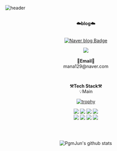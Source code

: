 ![header](https://capsule-render.vercel.app/api?type=waving&color=gradient&height=300&section=header&text=welcome&fontSize=90&animation=fadeIn&fontAlignY=38&desc=YoungSeok's%20GitHub%20Profile&descAlignY=51&descAlign=62)

<br>
<div align=center>
    <Strong>☁️blog☁️</Strong><br><br>

[![Naver blog Badge](https://img.shields.io/badge/-Naver%20blog-brightgreen?style=flat-square&logo=Naver&logoColor=white&link=https://blog.naver.com/wonwone567)](https://blog.naver.com/mana129)
<br/>
<div>

<p align="center">    
  <a href="https://hits.seeyoufarm.com"><img src="https://hits.seeyoufarm.com/api/count/incr/badge.svg?q=Runtime4642&url=https%3A%2F%2Fgithub.com%2Fsearch&count_bg=%2379C83D&title_bg=%23555555&icon=&icon_color=%23E7E7E7&title=hits&edge_flat=false"/></a>
<br><br>
<Strong>📧Email📧</Strong><br>mana129@naver.com<br>
</p>

<br>

<p align="center">
    <Strong>⚒️Tech Stack⚒️</Strong><br>
    💡Main
</p>
    
[![trophy](https://github-profile-trophy.vercel.app/?username=Runtime4642&row=1)](https://github.com/ryo-ma/github-profile-trophy)    

<p align="center" display="inline-block">
  <img src="https://img.shields.io/badge/JAVA-007396?style=for-the-badge&logo=java&logoColor=white"> 
    <img src="https://img.shields.io/badge/Spring-6DB33F?style=for-the-badge&logo=Spring&logoColor=white">
    <img src="https://img.shields.io/badge/SpringBoot-6DB33F?style=for-the-badge&logo=SpringBoot&logoColor=white">
    <img src="https://img.shields.io/badge/mysql-4479A1?style=for-the-badge&logo=mysql&logoColor=white">
    <br/> 
    <img src="https://img.shields.io/badge/javascript-F7DF1E?style=for-the-badge&logo=javascript&logoColor=black">
    <img src="https://img.shields.io/badge/css-1572B6?style=for-the-badge&logo=css3&logoColor=white">
    <img src="https://img.shields.io/badge/html-E34F26?style=for-the-badge&logo=html5&logoColor=white">
    <img src="https://img.shields.io/badge/Linux-FCC624?style=for-the-badge&logo=Linux&logoColor=white">  
</p><br>

<br>

<div align=center>

![PgmJun's github stats](https://github-readme-stats.vercel.app/api?username=Runtime4642&show_icons=true)

</div>


